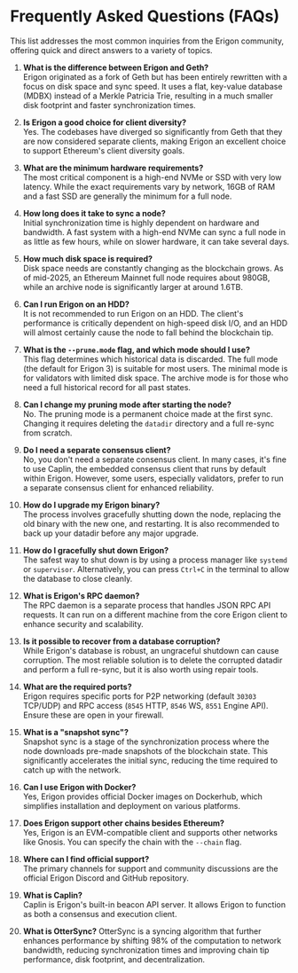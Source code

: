 # Frequently Asked Questions (FAQs)

This list addresses the most common inquiries from the Erigon community, offering quick and direct answers to a variety of topics.

1.  **What is the difference between Erigon and Geth?** \
    Erigon originated as a fork of Geth but has been entirely rewritten with a focus on disk space and sync speed. It uses a flat, key-value database (MDBX) instead of a Merkle Patricia Trie, resulting in a much smaller disk footprint and faster synchronization times.

2.  **Is Erigon a good choice for client diversity?** \
    Yes. The codebases have diverged so significantly from Geth that they are now considered separate clients, making Erigon an excellent choice to support Ethereum's client diversity goals.

3.  **What are the minimum hardware requirements?** \
    The most critical component is a high-end NVMe or SSD with very low latency. While the exact requirements vary by network, 16GB of RAM and a fast SSD are generally the minimum for a full node.

4.  **How long does it take to sync a node?** \
    Initial synchronization time is highly dependent on hardware and bandwidth. A fast system with a high-end NVMe can sync a full node in as little as few hours, while on slower hardware, it can take several days.

5.  **How much disk space is required?** \
    Disk space needs are constantly changing as the blockchain grows. As of mid-2025, an Ethereum Mainnet full node requires about 980GB, while an archive node is significantly larger at around 1.6TB.

6.  **Can I run Erigon on an HDD?** \
    It is not recommended to run Erigon on an HDD. The client's performance is critically dependent on high-speed disk I/O, and an HDD will almost certainly cause the node to fall behind the blockchain tip.

7.  **What is the `--prune.mode` flag, and which mode should I use?** \
    This flag determines which historical data is discarded. The full mode (the default for Erigon 3) is suitable for most users. The minimal mode is for validators with limited disk space. The archive mode is for those who need a full historical record for all past states.

8.  **Can I change my pruning mode after starting the node?** \
    No. The pruning mode is a permanent choice made at the first sync. Changing it requires deleting the `datadir` directory and a full re-sync from scratch.

9.  **Do I need a separate consensus client?** \
    No, you don't need a separate consensus client. In many cases, it's fine to use Caplin, the embedded consensus client that runs by default within Erigon. However, some users, especially validators, prefer to run a separate consensus client for enhanced reliability.

10. **How do I upgrade my Erigon binary?** \
    The process involves gracefully shutting down the node, replacing the old binary with the new one, and restarting. It is also recommended to back up your datadir before any major upgrade.

11. **How do I gracefully shut down Erigon?** \
    The safest way to shut down is by using a process manager like `systemd` or `supervisor`. Alternatively, you can press `Ctrl+C` in the terminal to allow the database to close cleanly.

12. **What is Erigon's RPC daemon?** \
    The RPC daemon is a separate process that handles JSON RPC API requests. It can run on a different machine from the core Erigon client to enhance security and scalability.

13. **Is it possible to recover from a database corruption?** \
    While Erigon's database is robust, an ungraceful shutdown can cause corruption. The most reliable solution is to delete the corrupted datadir and perform a full re-sync, but it is also worth using repair tools.

14. **What are the required ports?** \
    Erigon requires specific ports for P2P networking (default `30303` TCP/UDP) and RPC access (`8545` HTTP, `8546` WS, `8551` Engine API). Ensure these are open in your firewall.

15. **What is a "snapshot sync"?** \
    Snapshot sync is a stage of the synchronization process where the node downloads pre-made snapshots of the blockchain state. This significantly accelerates the initial sync, reducing the time required to catch up with the network.

16. **Can I use Erigon with Docker?** \
    Yes, Erigon provides official Docker images on Dockerhub, which simplifies installation and deployment on various platforms.

17. **Does Erigon support other chains besides Ethereum?** \
    Yes, Erigon is an EVM-compatible client and supports other networks like Gnosis. You can specify the chain with the `--chain` flag.

18. **Where can I find official support?** \
    The primary channels for support and community discussions are the official Erigon Discord and GitHub repository.

19. **What is Caplin?** \
    Caplin is Erigon's built-in beacon API server. It allows Erigon to function as both a consensus and execution client.

20. **What is OtterSync?**
    OtterSync is a syncing algorithm that further enhances performance by shifting 98% of the computation to network bandwidth, reducing synchronization times and improving chain tip performance, disk footprint, and decentralization.

